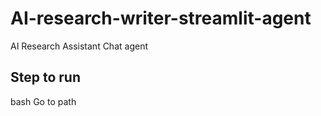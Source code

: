 # AI-research-writer-streamlit-agent
AI Research Assistant Chat agent

## Step to run

bash
Go to path


